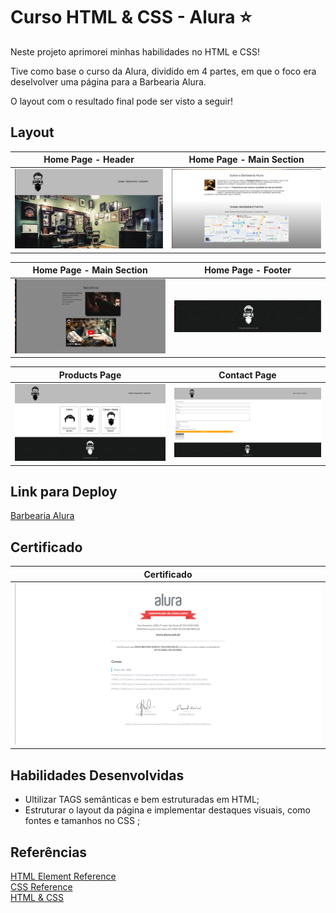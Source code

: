 # Curso HTML & CSS - Alura ⭐

Neste projeto aprimorei minhas habilidades no HTML e CSS! 

Tive como base o curso da Alura, dividido em 4 partes, em que o foco era deselvolver uma página para a Barbearia Alura. 

O layout com o resultado final pode ser visto a seguir!

## Layout

Home Page - Header           |         Home Page - Main Section            |   
:-------------------------:|:-------------------------:|
![Screeshot](./img/1.png)  |![Screeshot](./img/2.png)  |


Home Page - Main Section           |         Home Page - Footer           |   
:-------------------------:|:-------------------------:|
![Screeshot](./img/3.png)  |![Screeshot](./img/4.png)  |



Products Page           |        Contact Page           |   
:-------------------------:|:-------------------------:|
![Screeshot](./img/5.png)  |![Screeshot](./img/6.png)  |



## Link para Deploy

[Barbearia Alura](https://html-css-alura-553a.vercel.app/)<br>


## Certificado

Certificado            |         
:-------------------------:|
![Screeshot](./img/certificate.png)  |


## Habilidades Desenvolvidas

 - Ultilizar TAGS semânticas e bem estruturadas em HTML;
 - Estruturar o layout da página e implementar destaques visuais, como fontes e tamanhos no CSS ;

 
 ## Referências
[HTML Element Reference](https://www.w3schools.com/TAGS/default.asp)<br>
[CSS Reference](https://www.w3schools.com/cssref/index.php)<br>
[HTML & CSS](https://cursos.alura.com.br/formacao-html-e-css)<br>
